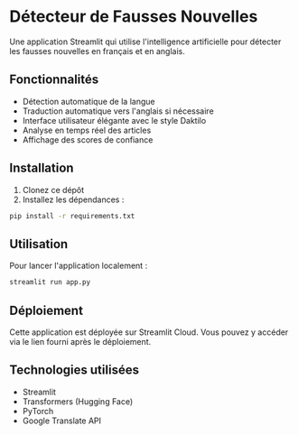 # Détecteur de Fausses Nouvelles

Une application Streamlit qui utilise l'intelligence artificielle pour détecter les fausses nouvelles en français et en anglais.

## Fonctionnalités

- Détection automatique de la langue
- Traduction automatique vers l'anglais si nécessaire
- Interface utilisateur élégante avec le style Daktilo
- Analyse en temps réel des articles
- Affichage des scores de confiance

## Installation

1. Clonez ce dépôt
2. Installez les dépendances :
```bash
pip install -r requirements.txt
```

## Utilisation

Pour lancer l'application localement :
```bash
streamlit run app.py
```

## Déploiement

Cette application est déployée sur Streamlit Cloud. Vous pouvez y accéder via le lien fourni après le déploiement.

## Technologies utilisées

- Streamlit
- Transformers (Hugging Face)
- PyTorch
- Google Translate API 